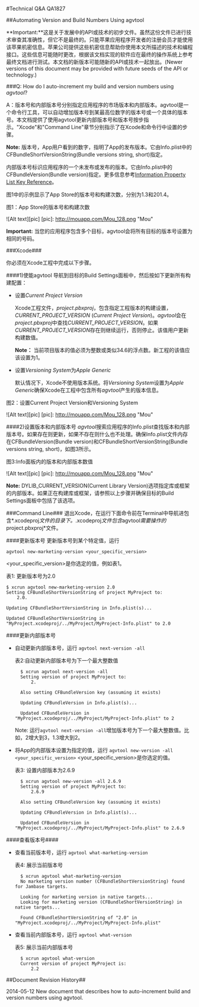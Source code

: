 #Technical Q&A QA1827
 
##Automating Version and Build Numbers Using agvtool

**Important:**这是关于发展中的API或技术的初步文件。虽然这份文件已进行技术审查其准确性，但它不是最终的。只能苹果应用程序开发者的注册会员才能使用该苹果机密信息。苹果公司提供这些机密信息帮助你使用本文所描述的技术和编程接口。这些信息可能随时更改，根据该文档实现的软件应在最终的操作系统上参考最终文档进行测试。本文档的新版本可能随新的API或技术一起放出。(Newer versions of this document may be provided with future seeds of the API or technology.)

###Q: How do I auto-increment my build and version numbers using *agvtool*?

A：版本号和内部版本号分别指定应用程序的市场版本和内部版本。agvtool是一个命令行工具，可以自动增加版本号到某最高位数字的版本号或一个具体的版本号。本文档提供了使用agvtool更新内部版本号和版本号按步指示。"Xcode"和"Command Line"章节分别指示了在Xcode和命令行中设置的步骤。

**Note:** 版本号，App用户看到的数字，指明了App的发布版本。它由Info.plist中的CFBundleShortVersionString(Bundle versions string, short)指定。

内部版本号标识应用程序的一个未发布或发布的版本。它由Info.plist中的CFBundleVersion(Bundle version)指定。更多信息参考[Information Property List Key Reference]()。

图1中的示例显示了App Store的版本号和构建次数，分别为1.3和201.4。

图1：App Store的版本号和构建次数

![Alt text][pic]
[pic]: http://mouapp.com/Mou_128.png "Mou"

**Important:** 当您的应用程序包含多个目标，agvtool会将所有目标的版本号设置为相同​​的号码。

###Xcode###

你必须在Xcode工程中完成以下步骤。

####1)使能agvtool
导航到目标的Build Settings面板中，然后按如下更新所有构建配置：

- 设置*Current Project Version*

	Xcode工程文件，*project.pbxproj*，包含指定工程版本的构建设置，*CURRENT_PROJECT_VERSION* (*Current Project Version*)。*agvtool*会在*project.pbxproj*中查找*CURRENT_PROJECT_VERSION*。如果*CURRENT_PROJECT_VERSION*存在则继续运行，否则停止。该值用户更新构建数值。
	
	**Note：** 当前项目版本的值必须为整数或类似34.6的浮点数。新工程的该值应该设置为1。
- 设置*Versioning System*为*Apple Generic*

	默认情况下，Xcode不使用版本系统。将*Versioning System*设置为*Apple Generic*确保Xcode在工程中包含所有*agvtool*产生的版本信息。
	
图2：设置Current Project Version和Versioning System

![Alt text][pic]
[pic]: http://mouapp.com/Mou_128.png "Mou"

####2)设置版本和内部版本号
*agvtool*搜索应用程序的Info.plist查找版本和内部版本号。如果存在则更新，如果不存在则什么也不处理。确保Info.plist文件内存在CFBundleVersion(Bundle version)和CFBundleShortVersionString(Bundle versions string, short)，如图3所示。

图3:Info面板内的版本和内部版本数值

![Alt text][pic]
[pic]: http://mouapp.com/Mou_128.png "Mou"

**Note:** DYLIB_CURRENT_VERSION(Current Library Version)选项指定库或框架的内部版本。如果正在构建库或框架，请参照以上步骤并确保目标的Build Settings面板中包括了该选项。

###Command Line###
退出Xcode，在运行下面命令前在Terminal中导航进包含*.xcodeproj*文件的目录下。*.xcodeproj*文件包含*agvtool*需要操作的*project.pbxproj*文件。

####更新版本号
更新版本号到某个特定值，运行

	agvtool new-marketing-version <your_specific_version>

<your_specific_version>是你选定的值，例如表1。

表1: 更新版本号为2.0

	$ xcrun agvtool new-marketing-version 2.0
	Setting CFBundleShortVersionString of project MyProject to:
	    2.0.
	 
	Updating CFBundleShortVersionString in Info.plist(s)...
	 
	Updated CFBundleShortVersionString in "MyProject.xcodeproj/../MyProject/MyProject-Info.plist" to 2.0
	
####更新内部版本号

- 自动更新内部版本号，运行
	``agvtool next-version -all``
	
	表2:自动更新内部版本号为下一个最大整数值
	
		$ xcrun agvtool next-version -all
		Setting version of project MyProject to:
		    2.
	 
		Also setting CFBundleVersion key (assuming it exists)
		 
		Updating CFBundleVersion in Info.plist(s)...
		 
		Updated CFBundleVersion in "MyProject.xcodeproj/../MyProject/MyProject-Info.plist" to 2
	Note: 运行``agvtool next-version -all``增加版本号为下一个最大整数值。比如，2增大到3，1.3增大到2。
- 将App的内部版本设置为指定的值，运行
	``agvtool new-version -all <your_specific_version>``
	<your_specific_version>是你选定的值。
	
	表3: 设置内部版本为2.6.9
	
		$ xcrun agvtool new-version -all 2.6.9
		Setting version of project MyProject to:
		    2.6.9
		 
		Also setting CFBundleVersion key (assuming it exists)
		 
		Updating CFBundleVersion in Info.plist(s)...
		 
		Updated CFBundleVersion in "MyProject.xcodeproj/../MyProject/MyProject-Info.plist" to 2.6.9

####查看版本号####
- 查看当前版本号，运行
	``agvtool what-marketing-version``
	
	表4: 展示当前版本号
	
		$ xcrun agvtool what-marketing-version
		No marketing version number (CFBundleShortVersionString) found for Jambase targets.
		 
		Looking for marketing version in native targets...
		Looking for marketing version (CFBundleShortVersionString) in native targets...
		 
		Found CFBundleShortVersionString of "2.0" in "MyProject.xcodeproj/../MyProject/MyProject-Info.plist"
- 查看当前内部版本号，运行
	``agvtool what-version``
	
	表5: 展示当前内部版本号
	
		$ xcrun agvtool what-version
		Current version of project MyProject is:
		    2.2
		    
##Document Revision History##

2014-05-12 New document that describes how to auto-increment build and version numbers using agvtool.